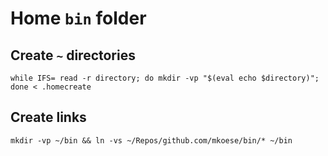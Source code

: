 # Home `bin` folder

## Create `~` directories

```shell
while IFS= read -r directory; do mkdir -vp "$(eval echo $directory)"; done < .homecreate

```

## Create links

```shell
mkdir -vp ~/bin && ln -vs ~/Repos/github.com/mkoese/bin/* ~/bin
```